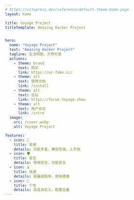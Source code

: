 ```yaml
---
# https://vitepress.dev/reference/default-theme-home-page
layout: home

title: Voyage Project
titleTemplate: Amazing Hacker Project


hero:
  name: "Voyage Project"
  text: "Amazing Hacker Project"
  tagline: 生活明朗，万物可爱
  actions:
    - theme: brand
      text: 购买
      link: https://ez-fake.cc/
    - theme: alt
      text: 使用文档
      link: /install
    - theme: alt
      text: 论坛
      link: https://forum.Voyage.show
    - theme: alt
      text: 用户协议
      link: /intro
  image:
    src: /cover.webp
    alt: Voyage Project

features:
  - icon: 🚀
    title: 易用
    details: 功能丰富，兼容性强，上手快
  - icon: 🛡️
    title: 安全
    details: 使用安全，功能安全
  - icon: ⌛️
    title: 快速
    details: 轻量级程序，使用便捷
  - icon: 🌈
    title: 个性
    details: 高度自定义，配置全量
---
```


